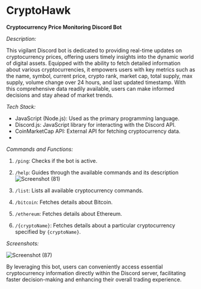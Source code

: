 # CryptoHawk 
**Cryptocurrency Price Monitoring Discord Bot**

*Description:*

This vigilant Discord bot is dedicated to providing real-time updates on cryptocurrency prices, offering users timely insights into the dynamic world of digital assets. Equipped with the ability to fetch detailed information about various cryptocurrencies, it empowers users with key metrics such as the name, symbol, current price, crypto rank, market cap, total supply, max supply, volume change over 24 hours, and last updated timestamp. With this comprehensive data readily available, users can make informed decisions and stay ahead of market trends.

*Tech Stack:*

- JavaScript (Node.js): Used as the primary programming language.
- Discord.js: JavaScript library for interacting with the Discord API.
- CoinMarketCap API: External API for fetching cryptocurrency data.
- 
*Commands and Functions:*

1. `/ping`: Checks if the bot is active.
2. `/help`: Guides through the available commands and its description![Screenshot (81)](https://github.com/JackSpar45/CryptoHawk/assets/118149520/22464fb2-6e8b-4746-8604-7fb432a1e0b8)

3. `/list`: Lists all available cryptocurrency commands.
4. `/bitcoin`: Fetches details about Bitcoin.
5. `/ethereum`: Fetches details about Ethereum.
6. `/{cryptoName}`: Fetches details about a particular cryptocurrency specified by `{cryptoName}`.



*Screenshots:*

![Screenshot (87)](https://github.com/JackSpar45/CryptoHawk/assets/118149520/870aa768-f0a0-441b-be6f-fa3876a09fde)


By leveraging this bot, users can conveniently access essential cryptocurrency information directly within the Discord server, facilitating faster decision-making and enhancing their overall trading experience.
